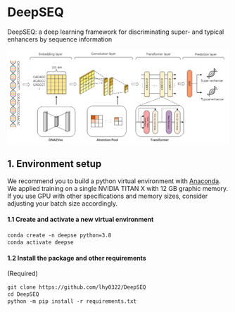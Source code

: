 # DeepSEQ
DeepSEQ: a deep learning framework for discriminating super- and typical enhancers by sequence information


![Image browser window](figure.png)
## 1. Environment setup

We recommend you to build a python virtual environment with [Anaconda](https://docs.anaconda.com/anaconda/install/linux/). We applied training on a single NVIDIA TITAN X with 12 GB graphic memory. If you use GPU with other specifications and memory sizes, consider adjusting your batch size accordingly.


#### 1.1 Create and activate a new virtual environment

```
conda create -n deepse python=3.8
conda activate deepse
```



#### 1.2 Install the package and other requirements

(Required)

```
git clone https://github.com/lhy0322/DeepSEQ
cd DeepSEQ
python -m pip install -r requirements.txt
```

